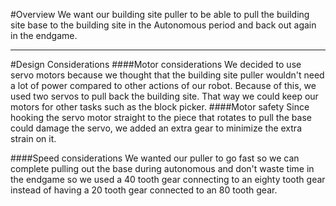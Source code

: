 #Overview
We want our building site puller to be able to pull the building site base to the building site in the Autonomous period and back out again in the endgame.

----------


#Design Considerations
####Motor considerations
We decided to use servo motors because we thought that the building site puller wouldn't need a lot of power compared to other actions of our robot.  Because of this, we used two servos to pull back the building site. That way we could keep our motors for other tasks such as the block picker.
####Motor safety
Since hooking the servo motor straight to the piece that rotates to pull the base could damage the servo, we added an extra gear to minimize the extra strain on it.

####Speed considerations
We wanted our puller to go fast so we can complete pulling out the base during autonomous and don't waste time in the endgame so we used a 40 tooth gear connecting to an eighty tooth gear instead of having a 20 tooth gear connected  to an 80 tooth gear.